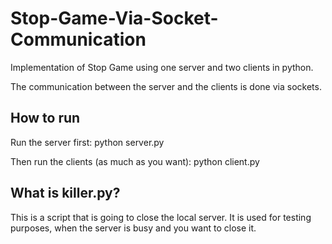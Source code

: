 # Stop-Game-Via-Socket-Communication

Implementation of Stop Game using one server and two clients in python.

The communication between the server and the clients is done via sockets.

## How to run

Run the server first:
python server.py

Then run the clients (as much as you want):
python client.py

## What is killer.py?

This is a script that is going to close the local server. It is used for testing purposes, when the server is busy and you want to close it.
